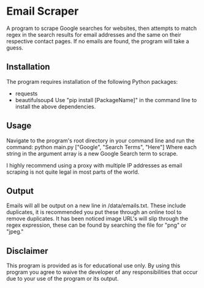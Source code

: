 # Email Scraper
A program to scrape Google searches for websites, then attempts to match regex in the search results for email addresses and the same on their respective contact pages. If no emails are found, the program will take a guess.

## Installation
The program requires installation of the following Python packages:
- requests
- beautifulsoup4
Use "pip install [PackageName]" in the command line to install the above dependencies.

## Usage
Navigate to the program's root directory in your command line and run the command:
python main.py ["Google", "Search Terms", "Here"]
Where each string in the argument array is a new Google Search term to scrape.

I highly recommend using a proxy with multiple IP addresses as email scraping is not quite legal in most parts of the world.

## Output
Emails will all be output on a new line in /data/emails.txt. These include duplicates, it is recommended you put these through an online tool to remove duplicates. It has been noticed image URL's will slip through the regex expression, these can be found by searching the file for "png" or "jpeg."

## Disclaimer
This program is provided as is for educational use only. By using this program you agree to waive the developer of any responsibilities that occur due to your use of the program or its output.

